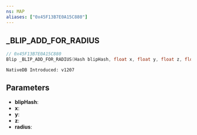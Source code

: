 ```yaml
---
ns: MAP
aliases: ["0x45F13B7E0A15C880"]
---
```

## _BLIP_ADD_FOR_RADIUS

```c
// 0x45F13B7E0A15C880
Blip _BLIP_ADD_FOR_RADIUS(Hash blipHash, float x, float y, float z, float radius);
```

```
NativeDB Introduced: v1207
```

## Parameters
* **blipHash**:
* **x**:
* **y**:
* **z**:
* **radius**:
